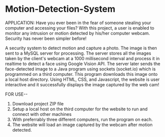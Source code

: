 # Motion-Detection-System

APPLICATION:
Have you ever been in the fear of someone stealing your computer and accessing your files? With this project, a user is enabled to monitor any intrusion or motion detected by his/her computer webcam. Security has never been simpler before!

A security system to detect motion and capture a photo. 
The image is then sent to a MySQL server for processing. 
The server stores all the images taken by the client's webcam at a 1000 millisecond interval and process it in realtime to 
detect a face using Google Vision API. 
The server later sends the face-detected image to a Java program using sockets (socket.io) which is programmed on a third computer. 
This program downloads this image onto a local host directory. Using HTML, CSS, and Javascript, the website is user interactive 
and it successfully displays the image captured by the web cam!


FOR USE--
1. Download project ZIP file
2. Setup a local host on the third computer for the website to run and connect with other machines
3. With preferrably three different computers, run the program on each.
4. The website will load an image captured by the webcam after motion detected.
